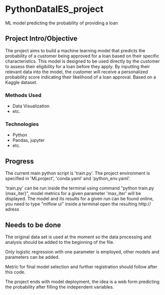 # PythonDataIES_project
ML model predicting the probability of providing a loan

## Project Intro/Objective
The project aims to build a machine learning model that predicts the probability of a customer being approved for a loan based on their specific characteristics. This model is designed to be used directly by the customer to assess their eligibility for a loan before they apply. By inputting their relevant data into the model, the customer will receive a personalized probability score indicating their likelihood of a loan approval. Based on a Kaggle dataset.

### Methods Used
* Data Visualization
* etc.

### Technologies
* Python
* Pandas, jupyter
* etc. 

## Progress

The current main python script is 'train.py'. The project environment is specified in 'MLproject', 'conda.yaml' and 'python_env.yaml'. 

'train.py' can be run inside the terminal using command "python train.py {max_iter}", model metrics for a given parameter 'max_iter' will be displayed. The model and its results for a given run can be found online, you need to type "mlflow ui" inside a terminal open the resulting http:// adress   


## Needs to be done

The original data set is used at the moment so the data processing and analysis should be added to the beginning of the file. 

Only logistic regression with one parameter is employed, other models and parameters can be added.

Metric for final model selection and further registration should follow after this code.

The project ends with model deployment, the idea is a web form predicting the probability after filling the independent variables.
